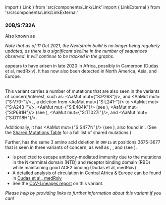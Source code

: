 import { Link } from 'src/components/Link/Link'
import { LinkExternal } from 'src/components/Link/LinkExternal'

### 20B/S:732A

Also known as <VarOrLin name="20B/S:732A" invert={true} />

_Note that as of 11 Oct 2021, the Nextstrain build is no longer being regularly updated, as there is a significant decline in the number of sequences observed. It will continue to be tracked in the graphs._

<VarOrLin name="20B/S:732A"/> appears to have arisen in late 2020 in Africa, possibly in Cameroon (<LinkExternal href="https://www.medrxiv.org/content/10.1101/2021.05.04.21256637v1">Dudas et al, medRxiv</LinkExternal>).
It has now also been detected in North America, Asia, and Europe.
<br/><br/>

This variant carries a number of mutations that are also seen in the variants of concern/interest, such as: <AaMut mut={"S:P26S"}/>, <Mut name="S:H69-"/> and <AaMut mut={"S:V70-"}/>, <Mut name="S:Y144-"/>, a deletion from <AaMut mut={"S:L241-"}/> to <AaMut mut={"S:A243-"}/>, <AaMut mut={"S:E484K"}/> (see <Mut name="S:E484"/>), <AaMut mut={"S:P681H"}/> (see <Mut name="S:P681"/>), <AaMut mut={"S:T1027I"}/>, and <AaMut mut={"S:D1118H"}/>.

Additionally, it has <AaMut mut={"S:S477N"}/> (see <Mut name="S:S477"/>), also found in <VarOrLin name="20A.EU2" prefix=""/>. (See the [Shared Mutations Table](/shared-mutations) for a full list of shared mutations.)

Further, <VarOrLin name="20B/S:732A" prefix=""/> has the same 3 amino acid deletion in `ORF1a` at positions 3675-3677 that is seen in three variants of concern, as well as <VarOrLin name="21D (Eta)" prefix=""/>, <VarOrLin name="21F (Iota)" prefix=""/>, and <VarOrLin name="21G (Lambda)" prefix=""/> (see <Mut name="ORF1a:S3675"/>).

- <VarOrLin name="20B/S:732A" prefix=""/> is predicted to escape antibody-mediated immunity due to the mutations in the N-terminal domain (NTD) and receptor binding domain (RBD) while maintaining good ACE2 binding (<LinkExternal href="https://www.medrxiv.org/content/10.1101/2021.05.04.21256637v1">Dudas et al, medRxiv</LinkExternal>)
- A detailed analysis of circulation in Central Africa & Europe can be found in [Dudas et al., medRxiv](https://www.medrxiv.org/content/10.1101/2021.05.04.21256637v1)
- See the [CoV-Lineages report](https://cov-lineages.org/lineages/lineage_B.1.620.html) on this variant.

_Please help by providing links to further information about this variant if you can!_
